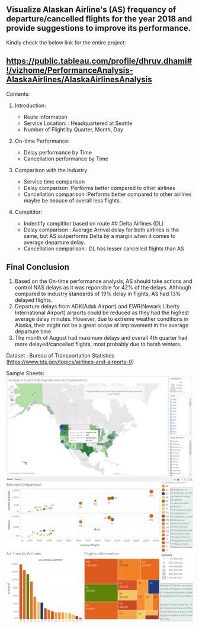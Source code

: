 ## Visualize Alaskan Airline's (AS) frequency of departure/cancelled flights for the year 2018 and provide suggestions to improve its performance.

Kindly check the below link for the entire project:
## https://public.tableau.com/profile/dhruv.dhami#!/vizhome/PerformanceAnalysis-AlaskaAirlines/AlaskaAirlinesAnalysis

Contents:

1. Introduction: 
    * Route Information 
    * Service Location: : Headquartered at Seattle
    * Number of Flight by Quarter, Month, Day
    
2. On-time Performance:
    * Delay performance by Time
    * Cancellation performance by Time
    
3. Comparison with the Industry
    * Service time comparison
    * Delay comparison        :Performs better compared to other airlines
    * Cancellation comparison :Performs better compared to other airlines maybe be beauce of overall less flights.
    
4. Compititor: 
    * Indentify compititor based on route ## Delta Airlines (DL)
    * Delay comparison         : Average Arrival delay for both airlines is the same, but AS outperforms Delta by a margin when it comes to average departure delay.
    * Cancellation comparison  : DL has lesser cancelled flights than AS
    
## Final Conclusion
  1) Based on the On-time performance analysis, AS should take actions and control NAS delays as it was reponsible for 42% of the delays. Although compared to industry standards        of 19% delay in flights, AS had 13% delayed flights.
  2) Departure delays from ADK(Adak Airport) and EWR(Newark Liberty International Airport) airports could be reduced as they had the highest average delay minutes. However, due        to extreme weather conditions in Alaska, their might not be a great scope of improvement in the average departure time.
  3) The month of August had maximum delays and overall 4th quarter had more delayed/cancelled flights, most probably due to harsh winters.
    
Dataset : Bureau of Transportation Statistics (https://www.bts.gov/topics/airlines-and-airports-0)

Sample Sheets:
![](ASImages/Sample2.png)
![](ASImages/Sample3.png)
